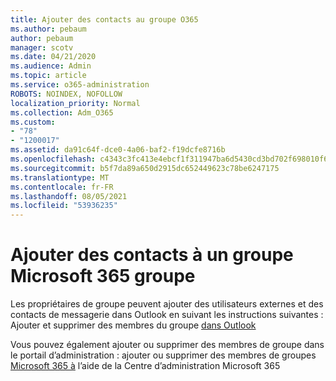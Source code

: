 ```yaml
---
title: Ajouter des contacts au groupe O365
ms.author: pebaum
author: pebaum
manager: scotv
ms.date: 04/21/2020
ms.audience: Admin
ms.topic: article
ms.service: o365-administration
ROBOTS: NOINDEX, NOFOLLOW
localization_priority: Normal
ms.collection: Adm_O365
ms.custom:
- "78"
- "1200017"
ms.assetid: da91c64f-dce0-4a06-baf2-f19dcfe8716b
ms.openlocfilehash: c4343c3fc413e4ebcf1f311947ba6d5430cd3bd702f698010f6ba20a0ff71280
ms.sourcegitcommit: b5f7da89a650d2915dc652449623c78be6247175
ms.translationtype: MT
ms.contentlocale: fr-FR
ms.lasthandoff: 08/05/2021
ms.locfileid: "53936235"
---
```

# <a name="add-contacts-to-a-microsoft-365-group"></a>Ajouter des contacts à un groupe Microsoft 365 groupe

Les propriétaires de groupe peuvent ajouter des utilisateurs externes et des contacts de messagerie dans Outlook en suivant les instructions suivantes : Ajouter et supprimer des membres du groupe [dans Outlook](https://support.office.com/article/3b650f4a-5c9b-4f94-a1bb-0cca4b1091de?wt.mc_id=add_contacts_group.aspx)
  
Vous pouvez également ajouter ou supprimer des membres de groupe dans le portail d’administration : ajouter ou supprimer des membres de groupes [Microsoft 365 à](/microsoft-365/admin/create-groups/add-or-remove-members-from-groups) l’aide de la Centre d’administration Microsoft 365